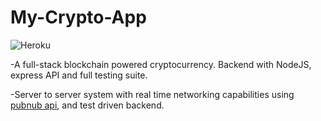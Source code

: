 # My-Crypto-App
![Heroku](https://pyheroku-badge.herokuapp.com/?app=crypto-ap-p&style=<STYLE>)


-A full-stack blockchain powered cryptocurrency. Backend with NodeJS, express API and full testing suite.

-Server to server system with real time networking capabilities using [pubnub api](https://github.com/pubnub), and test driven backend.
